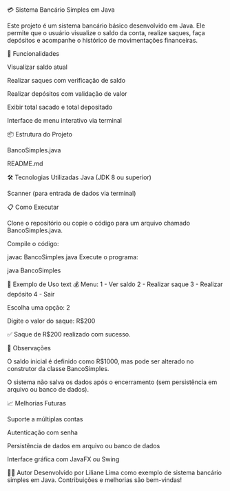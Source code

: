 💳 Sistema Bancário Simples em Java

Este projeto é um sistema bancário básico desenvolvido em Java. Ele permite que o usuário visualize o saldo da conta, realize saques, faça depósitos e acompanhe o histórico de movimentações financeiras.

🚀 Funcionalidades

Visualizar saldo atual

Realizar saques com verificação de saldo

Realizar depósitos com validação de valor

Exibir total sacado e total depositado

Interface de menu interativo via terminal

📦 Estrutura do Projeto


BancoSimples.java

README.md

🛠️ Tecnologias Utilizadas
Java (JDK 8 ou superior)

Scanner (para entrada de dados via terminal)

📋 Como Executar

Clone o repositório ou copie o código para um arquivo chamado BancoSimples.java.

Compile o código:


javac BancoSimples.java
Execute o programa:



java BancoSimples

🧪 Exemplo de Uso
text
💰 Menu:
1 - Ver saldo
2 - Realizar saque
3 - Realizar depósito
4 - Sair

Escolha uma opção: 2

Digite o valor do saque: R$200

✅ Saque de R$200 realizado com sucesso.

📌 Observações

O saldo inicial é definido como R$1000, mas pode ser alterado no construtor da classe BancoSimples.

O sistema não salva os dados após o encerramento (sem persistência em arquivo ou banco de dados).

📈 Melhorias Futuras

Suporte a múltiplas contas

Autenticação com senha

Persistência de dados em arquivo ou banco de dados

Interface gráfica com JavaFX ou Swing

🧑‍💻 Autor
Desenvolvido por Liliane Lima como exemplo de sistema bancário simples em Java. Contribuições e melhorias são bem-vindas!
